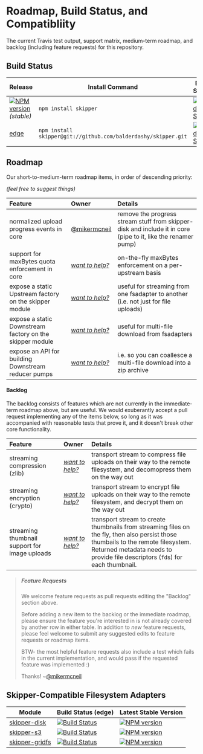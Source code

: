 # Roadmap, Build Status, and Compatibliity

The current Travis test output, support matrix, medium-term roadmap, and backlog (including feature requests) for this repository.


## Build Status

| Release                                                                                                                 | Install Command                                                | Build Status
|------------------------------------------------------------------------------------------------------------------------ | -------------------------------------------------------------- | -----------------
| [![NPM version](https://badge.fury.io/js/skipper.png)](https://github.com/balderdashy/skipper/tree/stable) _(stable)_  | `npm install skipper`                                          | [![Build Status](https://travis-ci.org/balderdashy/skipper.png?branch=stable)](https://travis-ci.org/balderdashy/skipper) |
| [edge](https://github.com/balderdashy/skipper/tree/master)                                                              | `npm install skipper@git://github.com/balderdashy/skipper.git` | [![Build Status](https://travis-ci.org/balderdashy/skipper.png?branch=master)](https://travis-ci.org/balderdashy/skipper) |


## Roadmap




<!--
Note for contributors:

====================================================
*** Owner (column) ***
====================================================
Your github handle and a link to your github profile (this helps us keep track of who suggested what).  The core committers may need to ask you for more details, and we'll want to try our best to keep you informed when relevant stuff changes, or if other interested contributors from the community start work on the requested feature and need help)

For example:
[@particlebanana](https://github.com/particlebanana)

or:
[@mikermcneil](https://github.com/mikermcneil)


====================================================
*** Feature (column) ***
====================================================
The topic -- a short summary of what this feature or change is all about.

• (<=8 words please)

• Features can be very specific (e.g. suggesting a new method) or quite broad (e.g. proposing an optimization or new configuration option)  However, backlog items _should always_ be more than "what if?" questions.  They should suggest an at-least-somewhat-thought-through strategy for implementing the feature.

• It's usually easier/shorter/more expressive to write these feature topics as imperative "commands". e.g. `Emit log events instead of configurable logger` is easier to read than `Can we get rid of the log and instead emit events on Waterline?`  There's plenty of space in in the "Details" section to be more eloquent, explain the "why", and so forth. So don't be afraid to sound rude here; we won't be offended :)

• Finally, there's no need to clarify that these topics are related to Waterline.  Obviously, everything in this repo is related to Waterline, right?

For example:
Add `.unpopulate()` method

or:
Support "populate..until"

or:
Support nested config via env variables

====================================================
*** Details (column) ***
====================================================

A more comprehensive description of the feature (but still relatively concise please.)

Try to answer the question: "Given how it currently works, how _should_ it work?"

• <1 paragraph (it has to fit in a table cell)

• If you need to provide more context/examples (which is likely in many cases), please do so using link(s).  If it's a one-off example or more in-depth examination, linking to a gist is usually ideal.

• If you also sent tests in your PR, please include a link to them here.

• Finally, there's no need to mention this module in your description- it should be obvious since everything in this repo is related to this module :)

e.g.
We could support nested config via env variables by using `__` to represent the `.` (has to be double underscore, single underscore prbly breaks things).  For example: `MYAPP__GENERATOR__OPTIONS__ENGINE` would turn into `generator.options.engine`. (see [tests](https://github.com/mikermcneil/rc/blob/master/test/nested-env-vars.js#L6))



======= misc =======
• Don't worry about spacing too much below-- it'll work regardless.  Just make sure the first two columns are spaced appropriately, since it makes it easier for all of us to see what's going on in here when we're editing this file.  In general, please just look at how other people are doing it and match the conventions.

• If anyone knows how to make the links to github user profiles more concise in markdown, please let me know-- it'd be a lot easier to work w/ this if we could make that first column more narrow

Thanks!
~mike

-->


















Our short-to-medium-term roadmap items, in order of descending priority:

_(feel free to suggest things)_

 Feature                                                  | Owner                                                                            | Details     
 :------------------------------------------------------- | :------------------------------------------------------------------------------- | :------
 normalized upload progress events in core                | [@mikermcneil](https://github.com/mikermcneil)                                   | remove the progress stream stuff from skipper-disk and include it in core (pipe to it, like the renamer pump)
 support for maxBytes quota enforcement in core           | [_want to help?_](https://github.com/balderdashy/skipper/edit/master/ROADMAP.md) | on-the-fly maxBytes enforcement on a per-upstream basis
 expose a static Upstream factory on the skipper module   | [_want to help?_](https://github.com/balderdashy/skipper/edit/master/ROADMAP.md) | useful for streaming from one fsadapter to another (i.e. not just for file uploads)
 expose a static Downstream factory on the skipper module | [_want to help?_](https://github.com/balderdashy/skipper/edit/master/ROADMAP.md) | useful for multi-file download from fsadapters
 expose an API for building Downstream reducer pumps      | [_want to help?_](https://github.com/balderdashy/skipper/edit/master/ROADMAP.md) | i.e. so you can coallesce a multi-file download into a zip archive


#### Backlog

The backlog consists of features which are not currently in the immediate-term roadmap above, but are useful.  We would exuberantly accept a pull request implementing any of the items below, so long as it was accompanied with reasonable tests that prove it, and it doesn't break other core functionality.

 Feature                                         | Owner                                                                            | Details     
 :---------------------------------------------- | :------------------------------------------------------------------------------- | :------
 streaming compression (zlib)                    | [_want to help?_](https://github.com/balderdashy/skipper/edit/master/ROADMAP.md) | transport stream to compress file uploads on their way to the remote filesystem, and decomopress them on the way out
 streaming encryption (crypto)                   | [_want to help?_](https://github.com/balderdashy/skipper/edit/master/ROADMAP.md) | transport stream to encrypt file uploads on their way to the remote filesystem, and decrypt them on the way out
 streaming thumbnail support for image uploads   | [_want to help?_](https://github.com/balderdashy/skipper/edit/master/ROADMAP.md) | transport stream to create thumbnails from streaming files on the fly, then also persist those thumbails to the remote filesystem.  Returned metadata needs to provide file descriptors (`fd`s) for each thumbnail.



> ##### Feature Requests
>
> We welcome feature requests as pull requests editing the "Backlog" section above.
>
> Before adding a new item to the backlog or the immediate roadmap, please ensure the feature you're interested in is not already covered by another row in either table.  In addition to _new_ feature requests, please feel welcome to submit any suggested edits to feature requests or roadmap items.
>
> BTW- the most helpful feature requests also include a test which fails in the current implementation, and would pass if the requested feature was implemented :)
>
> Thanks!
> ~[@mikermcneil](http://twitter.com/mikermcneil)




## Skipper-Compatible Filesystem Adapters

| Module                       | Build Status (edge)                                                                                                                     | Latest Stable Version
| ---------------------------- | --------------------------------------------------------------------------------------------------------------------------------------- | ------------------------------------------------------------------------------------------------
| [skipper-disk](https://github.com/balderdashy/skipper-disk)                 | [![Build Status](https://travis-ci.org/balderdashy/skipper-disk.png?branch=master)](https://travis-ci.org/balderdashy/skipper-disk)     | [![NPM version](https://badge.fury.io/js/skipper-disk.png)](https://www.npmjs.org/package/skipper-disk)
| [skipper-s3](https://github.com/balderdashy/skipper-s3)                   | [![Build Status](https://travis-ci.org/balderdashy/skipper-s3.png?branch=master)](https://travis-ci.org/balderdashy/skipper-s3)         | [![NPM version](https://badge.fury.io/js/skipper-s3.png)](https://www.npmjs.org/package/skipper-s3)
| [skipper-gridfs](https://github.com/willhuang85/skipper-gridfs)               | [![Build Status](https://travis-ci.org/willhuang85/skipper-gridfs.png?branch=master)](https://travis-ci.org/willhuang85/skipper-gridfs) | [![NPM version](https://badge.fury.io/js/skipper-gridfs.png)](https://www.npmjs.org/package/skipper-gridfs)

